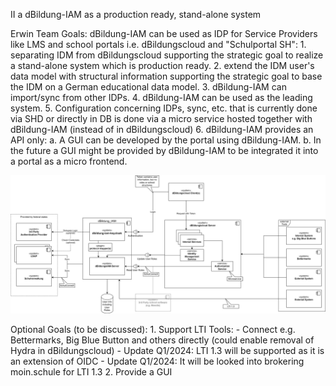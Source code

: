 II a dBildung-IAM as a production ready, stand-alone system

Erwin Team Goals: dBildung-IAM can be used as IDP for Service Providers like LMS and school portals i.e. dBildungscloud and "Schulportal SH":
    1. separating IDM from dBildungscloud supporting the strategic goal to realize a stand-alone system which is production ready.
    2. extend the IDM user's data model with structural information supporting the strategic goal to base the IDM on a German educational data model.
    3. dBildung-IAM can import/sync from other IDPs.
    4. dBildung-IAM can be used as the leading system.
    5. Configuration concerning IDPs, sync, etc. that is currently done via SHD or directly in DB is done via a micro service hosted together with dBildung-IAM  (instead of in dBildungscloud)
    6. dBildung-IAM provides an API only:
        a. A GUI can be developed by the portal using dBildung-IAM.
        b. In the future a GUI might be provided by dBildung-IAM to be integrated it into a portal as a micro frontend.

![Erwin-Architecture-Iteration-2 Diagramm](img/Erwin-Architecture-Iteration-2.svg)

Optional Goals (to be discussed):
    1. Support LTI Tools:
        - Connect e.g. Bettermarks, Big Blue Button and others directly (could enable removal of Hydra in dBildungscloud)
        - Update Q1/2024: LTI 1.3 will be supported as it is an extension of OIDC
        - Update Q1/2024: It will be looked into brokering moin.schule for LTI 1.3
    2. Provide a GUI
